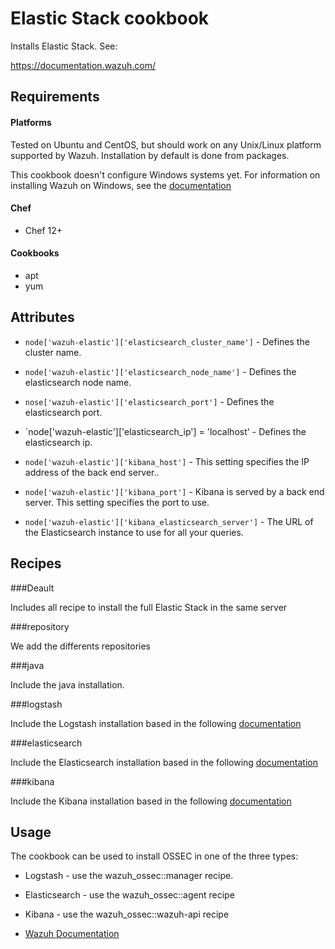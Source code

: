 Elastic Stack cookbook
=======================

Installs Elastic Stack. See:

https://documentation.wazuh.com/

Requirements
------------
#### Platforms
Tested on Ubuntu and CentOS, but should work on any Unix/Linux platform supported by Wazuh. Installation by default is done from packages.

This cookbook doesn't configure Windows systems yet. For information on installing Wazuh on Windows, see the [documentation](https://documentation.wazuh.com/current/installation-guide/installing-elastic-stack/index.htmll)

#### Chef
- Chef 12+

#### Cookbooks
- apt
- yum

Attributes
----------

* `node['wazuh-elastic']['elasticsearch_cluster_name']` - Defines the cluster name.
* `node['wazuh-elastic']['elasticsearch_node_name']` - Defines the elasticsearch node name.
* `nose['wazuh-elastic']['elasticsearch_port']` - Defines the elasticsearch port.
* `node['wazuh-elastic']['elasticsearch_ip'] = 'localhost' - Defines the elasticsearch ip.

* `node['wazuh-elastic']['kibana_host']` - This setting specifies the IP address of the back end server..
* `node['wazuh-elastic']['kibana_port']` - Kibana is served by a back end server. This setting specifies the port to use.
* `node['wazuh-elastic']['kibana_elasticsearch_server']` - The URL of the Elasticsearch instance to use for all your queries.


Recipes
-------

###Deault

Includes all recipe to install the full Elastic Stack in the same server

###repository

We add the differents repositories

###java

Include the java installation.

###logstash

Include the Logstash installation based in the following [documentation](https://documentation.wazuh.com/current/installation-guide/installing-elastic-stack/index.htmll)


###elasticsearch

Include the Elasticsearch installation based in the following [documentation](https://documentation.wazuh.com/current/installation-guide/installing-elastic-stack/index.htmll)

###kibana

Include the Kibana installation based in the following [documentation](https://documentation.wazuh.com/current/installation-guide/installing-elastic-stack/index.htmll)

Usage
-----

The cookbook can be used to install OSSEC in one of the three types:

* Logstash - use the wazuh_ossec::manager recipe.
* Elasticsearch - use the wazuh_ossec::agent recipe
* Kibana - use the wazuh_ossec::wazuh-api recipe



* [Wazuh Documentation](https://documentation.wazuh.com)

